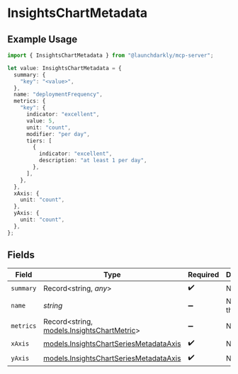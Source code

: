 # InsightsChartMetadata

## Example Usage

```typescript
import { InsightsChartMetadata } from "@launchdarkly/mcp-server";

let value: InsightsChartMetadata = {
  summary: {
    "key": "<value>",
  },
  name: "deploymentFrequency",
  metrics: {
    "key": {
      indicator: "excellent",
      value: 5,
      unit: "count",
      modifier: "per day",
      tiers: [
        {
          indicator: "excellent",
          description: "at least 1 per day",
        },
      ],
    },
  },
  xAxis: {
    unit: "count",
  },
  yAxis: {
    unit: "count",
  },
};
```

## Fields

| Field                                                                                  | Type                                                                                   | Required                                                                               | Description                                                                            | Example                                                                                |
| -------------------------------------------------------------------------------------- | -------------------------------------------------------------------------------------- | -------------------------------------------------------------------------------------- | -------------------------------------------------------------------------------------- | -------------------------------------------------------------------------------------- |
| `summary`                                                                              | Record<string, *any*>                                                                  | :heavy_check_mark:                                                                     | N/A                                                                                    |                                                                                        |
| `name`                                                                                 | *string*                                                                               | :heavy_minus_sign:                                                                     | Name of the chart                                                                      | deploymentFrequency                                                                    |
| `metrics`                                                                              | Record<string, [models.InsightsChartMetric](../models/insightschartmetric.md)>         | :heavy_minus_sign:                                                                     | N/A                                                                                    |                                                                                        |
| `xAxis`                                                                                | [models.InsightsChartSeriesMetadataAxis](../models/insightschartseriesmetadataaxis.md) | :heavy_check_mark:                                                                     | N/A                                                                                    |                                                                                        |
| `yAxis`                                                                                | [models.InsightsChartSeriesMetadataAxis](../models/insightschartseriesmetadataaxis.md) | :heavy_check_mark:                                                                     | N/A                                                                                    |                                                                                        |